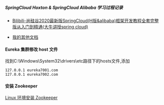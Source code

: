 
##### SpringCloud Hoxton & SpringCloud Alibaba 学习过程记录

- [Bilibili-尚硅谷2020最新版SpringCloud(H版&alibaba)框架开发教程全套完整版从入门到精通(大牛讲授spring cloud)](https://www.bilibili.com/video/BV18E411x7eT/)

- [我的其他文档](https://zsy0216.github.io/docs/)

#### Eureka 集群修改 host 文件
找到C:\Windows\System32\drivers\etc路径下的hosts文件,添加
```shell script
127.0.0.1 eureka7001.com
127.0.0.1 eureka7002.com
```

#### 安装 Zookeeper
[Linux 环境安装 Zookeeper](https://blog.csdn.net/Ep_Little_prince/article/details/102628696)
